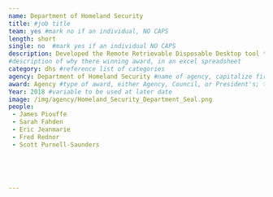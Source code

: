 ```yaml
---
name: Department of Homeland Security
title: #job title
team: yes #mark no if an individual, NO CAPS
length: short
single: no  #mark yes if an individual NO CAPS
description: Developed the Remote Retrievable Disposable Desktop tool that provides access to immigration information, while protecting DHS systems and the legal rights of individuals under investigation and adjudication of certain immigration benefits.
#description of why there winning award, in an excel spreadsheet
category: dhs #reference list of categories
agency: Department of Homeland Security #name of agency, capitalize first letter of each name
award: Agency #type of award, either Agency, Council, or President's; this is case sensitive so make sure to match the options listed exactly. This section generates the format of the card
Year: 2018 #variable to be used at later date
image: /img/agency/Homeland_Security_Department_Seal.png
people:
 - James Piouffe
 - Sarah Fahden
 - Eric Jeanmarie
 - Fred Rednor
 - Scott Purnell-Saunders





---
```

